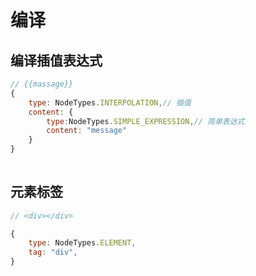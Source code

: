 # 编译
## 编译插值表达式
```js
// {{massage}}
{
	type: NodeTypes.INTERPOLATION,// 插值
    content: {
    	type:NodeTypes.SIMPLE_EXPRESSION,// 简单表达式
        content: "message"
	}
}
        
```

## 元素标签
```js
// <div></div>

{
	type: NodeTypes.ELEMENT,
    tag: "div",
}
```